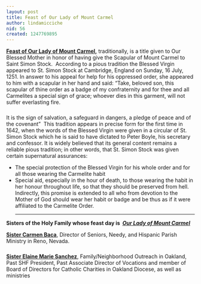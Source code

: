 ```yaml
---
layout: post
title: Feast of Our Lady of Mount Carmel
author: lindamicciche
nid: 56
created: 1247769895
---
```

<p><u><strong><span style="text-decoration: underline; ">Feast of Our Lady of Mount Carmel,</span></strong></u>&nbsp;traditionally, is a title given to Our Blessed Mother in honor of having give the Scapular of Mount Carmel to Saint Simon Stock. &nbsp;According to a pious tradition the Blessed Virgin appeared to St. Simon Stock at Cambridge, England on Sunday, 16 July, 1251. In answer to his appeal for help for his oppressed order, she appeared to him with a scapular in her hand and said: &ldquo;Take, beloved son, this scapular of thine order as a badge of my confraternity and for thee and all Carmelites a special sign of grace; whoever dies in this garment, will not suffer everlasting fire.</p>
<p style="margin-top: 0px; margin-right: 0px; margin-bottom: 0px; margin-left: 0px; padding-top: 10px; padding-right: 0px; padding-bottom: 0px; padding-left: 0px; ">It is the sign of salvation, a safeguard in dangers, a pledge of peace and of the covenant&rdquo;&nbsp; This tradition appears in precise form for the first time in 1642, when the words of the Blessed Virgin were given in a circular of St. Simon Stock which he is said to have dictated to Peter Boyle, his secretary and confessor. It is widely believed that its general content remains a reliable pious tradition; in other words, that St. Simon Stock was given certain supernatural assurances:</p>
<ul>
    <li>The special protection of the Blessed Virgin for his whole order and for all those wearing the Carmelite habit</li>
    <li>Special aid, especially in the hour of death, to those wearing the habit in her honour throughout life, so that they should be preserved from hell. Indirectly, this promise is extended to all who from devotion to the Mother of God should wear her habit or badge and be thus as if it were affiliated to the Carmelite Order.</li>
    <hr />
</ul>
<p class="rtecenter"><strong>Sisters of the Holy Family whose feast day is &nbsp;<em><u><span style="text-decoration: underline; ">Our Lady of Mount Carmel</span></u></em></strong></p>
<p><span style="text-decoration: underline; "><strong>Sister Carmen Baca</strong></span>, Director of Seniors, Needy, and Hispanic Parish Ministry in Reno, Nevada.</p>
<p style="margin-top: 0px; margin-right: 0px; margin-bottom: 0px; margin-left: 0px; padding-top: 10px; padding-right: 0px; padding-bottom: 0px; padding-left: 0px; "><span style="text-decoration: underline; "><span style="text-decoration: underline; "><strong>Sister Elaine Marie Sanchez</strong></span>,</span> Family/Neighborhood Outreach in Oakland, Past SHF President, Past Associate Director of Vocations and member of Board of Directors for Catholic Charities in Oakland Diocese, as well as ministries&nbsp;</p>
